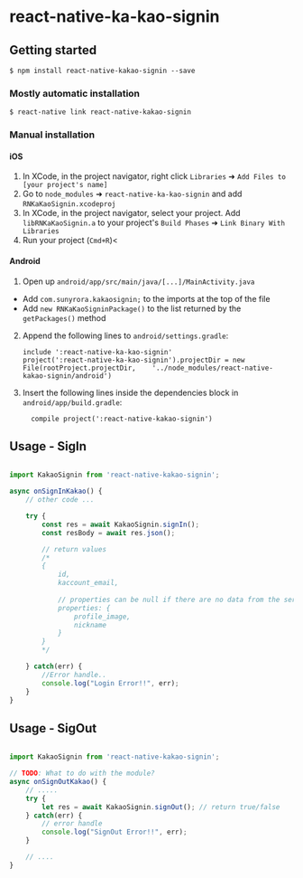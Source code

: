 
# react-native-ka-kao-signin

## Getting started

`$ npm install react-native-kakao-signin --save`

### Mostly automatic installation

`$ react-native link react-native-kakao-signin`

### Manual installation


#### iOS

1. In XCode, in the project navigator, right click `Libraries` ➜ `Add Files to [your project's name]`
2. Go to `node_modules` ➜ `react-native-ka-kao-signin` and add `RNKaKaoSignin.xcodeproj`
3. In XCode, in the project navigator, select your project. Add `libRNKaKaoSignin.a` to your project's `Build Phases` ➜ `Link Binary With Libraries`
4. Run your project (`Cmd+R`)<

#### Android

1. Open up `android/app/src/main/java/[...]/MainActivity.java`
  - Add `com.sunyrora.kakaosignin;` to the imports at the top of the file
  - Add `new RNKaKaoSigninPackage()` to the list returned by the `getPackages()` method
2. Append the following lines to `android/settings.gradle`:
  	```
  	include ':react-native-ka-kao-signin'
  	project(':react-native-ka-kao-signin').projectDir = new File(rootProject.projectDir, 	'../node_modules/react-native-kakao-signin/android')
  	```
3. Insert the following lines inside the dependencies block in `android/app/build.gradle`:
  	```
      compile project(':react-native-kakao-signin')
  	```

## Usage - SigIn
```javascript

import KakaoSignin from 'react-native-kakao-signin'; 

async onSignInKakao() {
	// other code ...

	try {
		const res = await KakaoSignin.signIn();
		const resBody = await res.json();

		// return values
		/*
		{
			id,
			kaccount_email,
			
			// properties can be null if there are no data from the server
			properties: {
				profile_image,
				nickname
			}
		}
		*/

	} catch(err) {
		//Error handle..
		console.log("Login Error!!", err);
	}
}
```


## Usage - SigOut
```javascript

import KakaoSignin from 'react-native-kakao-signin'; 

// TODO: What to do with the module?
async onSignOutKakao() {
	// .....
	try {
		let res = await KakaoSignin.signOut(); // return true/false
	} catch(err) {
		// error handle
		console.log("SignOut Error!!", err);
	}

	// ....
}
```
  